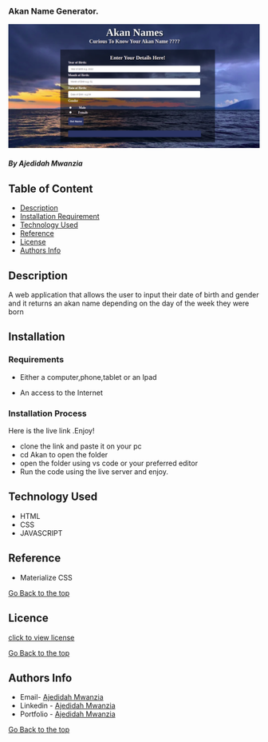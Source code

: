 ### Akan Name Generator.

<img src="https://github.com/AjedidahMwanzia/Akan/blob/master/images/pic.png">


##### By Ajedidah Mwanzia 
## Table of Content

+ [Description](#description)
+ [Installation Requirement](#Installation)
+ [Technology Used](#technology-used)
+ [Reference](#reference)
+ [License](#license)
+ [Authors Info](#author-Info)

## Description
<p>A web application that allows the user to input their date of birth and gender and it returns an akan name depending on the day of the week they were born</p> 


## Installation

### Requirements

* Either a computer,phone,tablet or an Ipad

* An access to the Internet

### Installation Process
Here is the live link .Enjoy!
* clone the link and paste it on your pc
* cd Akan to open the folder
* open the folder using vs code or your preferred editor 
* Run the code using the live server and enjoy.

## Technology Used
* HTML 
* CSS 
* JAVASCRIPT

## Reference
* Materialize CSS

[Go Back to the top](#Akan)

## Licence

[click to view license](LICENSE)

[Go Back to the top](#Akan)

## Authors Info


-   Email- [Ajedidah Mwanzia](mailto:ajedidah.mwanzia@student.moringaschool.com)
-   Linkedin - [Ajedidah Mwanzia](https://www.linkedin.com/in/ajedidah-mwanzia-493bb9117/)
-   Portfolio - [Ajedidah Mwanzia](https://ajedidahmwanzia.github.io/portfolio/)



[Go Back to the top](#Akan)
